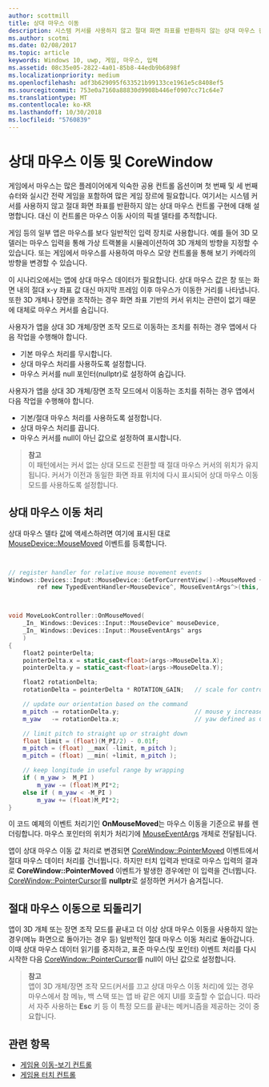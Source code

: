 ```yaml
---
author: scottmill
title: 상대 마우스 이동
description: 시스템 커서를 사용하지 않고 절대 화면 좌표를 반환하지 않는 상대 마우스 컨트롤을 사용하여 게임에서 마우스 이동 사이의 픽셀 델타를 추적합니다.
ms.author: scotmi
ms.date: 02/08/2017
ms.topic: article
keywords: Windows 10, uwp, 게임, 마우스, 입력
ms.assetid: 08c35e05-2822-4a01-85b8-44edb9b6898f
ms.localizationpriority: medium
ms.openlocfilehash: adf3b629095f633521b99133ce1961e5c8408ef5
ms.sourcegitcommit: 753e0a7160a88830d9908b446ef0907cc71c64e7
ms.translationtype: MT
ms.contentlocale: ko-KR
ms.lasthandoff: 10/30/2018
ms.locfileid: "5760839"
---
```

# <a name="relative-mouse-movement-and-corewindow"></a>상대 마우스 이동 및 CoreWindow

게임에서 마우스는 많은 플레이어에게 익숙한 공용 컨트롤 옵션이며 첫 번째 및 세 번째 슈터와 실시간 전략 게임을 포함하여 많은 게임 장르에 필요합니다. 여기서는 시스템 커서를 사용하지 않고 절대 화면 좌표를 반환하지 않는 상대 마우스 컨트롤 구현에 대해 설명합니다. 대신 이 컨트롤은 마우스 이동 사이의 픽셀 델타를 추적합니다.

게임 등의 일부 앱은 마우스를 보다 일반적인 입력 장치로 사용합니다. 예를 들어 3D 모델러는 마우스 입력을 통해 가상 트랙볼을 시뮬레이션하여 3D 개체의 방향을 지정할 수 있습니다. 또는 게임에서 마우스를 사용하여 마우스 모양 컨트롤을 통해 보기 카메라의 방향을 변경할 수 있습니다. 

이 시나리오에서는 앱에 상대 마우스 데이터가 필요합니다. 상대 마우스 값은 창 또는 화면 내의 절대 x-y 좌표 값 대신 마지막 프레임 이후 마우스가 이동한 거리를 나타냅니다. 또한 3D 개체나 장면을 조작하는 경우 화면 좌표 기반의 커서 위치는 관련이 없기 때문에 대체로 마우스 커서를 숨깁니다. 

사용자가 앱을 상대 3D 개체/장면 조작 모드로 이동하는 조치를 취하는 경우 앱에서 다음 작업을 수행해야 합니다. 
- 기본 마우스 처리를 무시합니다.
- 상대 마우스 처리를 사용하도록 설정합니다.
- 마우스 커서를 null 포인터(nullptr)로 설정하여 숨깁니다. 

사용자가 앱을 상대 3D 개체/장면 조작 모드에서 이동하는 조치를 취하는 경우 앱에서 다음 작업을 수행해야 합니다. 
- 기본/절대 마우스 처리를 사용하도록 설정합니다.
- 상대 마우스 처리를 끕니다. 
- 마우스 커서를 null이 아닌 값으로 설정하여 표시합니다.

> **참고**  
이 패턴에서는 커서 없는 상대 모드로 전환할 때 절대 마우스 커서의 위치가 유지됩니다. 커서가 이전과 동일한 화면 좌표 위치에 다시 표시되어 상대 마우스 이동 모드를 사용하도록 설정합니다.

 

## <a name="handling-relative-mouse-movement"></a>상대 마우스 이동 처리


상대 마우스 델타 값에 액세스하려면 여기에 표시된 대로 [MouseDevice::MouseMoved](https://msdn.microsoft.com/library/windows/apps/xaml/windows.devices.input.mousedevice.mousemoved.aspx) 이벤트를 등록합니다.


```cpp


// register handler for relative mouse movement events
Windows::Devices::Input::MouseDevice::GetForCurrentView()->MouseMoved +=
        ref new TypedEventHandler<MouseDevice^, MouseEventArgs^>(this, &MoveLookController::OnMouseMoved);


```

```cpp


void MoveLookController::OnMouseMoved(
    _In_ Windows::Devices::Input::MouseDevice^ mouseDevice,
    _In_ Windows::Devices::Input::MouseEventArgs^ args
    )
{
    float2 pointerDelta;
    pointerDelta.x = static_cast<float>(args->MouseDelta.X);
    pointerDelta.y = static_cast<float>(args->MouseDelta.Y);

    float2 rotationDelta;
    rotationDelta = pointerDelta * ROTATION_GAIN;   // scale for control sensitivity

    // update our orientation based on the command
    m_pitch -= rotationDelta.y;                     // mouse y increases down, but pitch increases up
    m_yaw   -= rotationDelta.x;                     // yaw defined as CCW around y-axis

    // limit pitch to straight up or straight down
    float limit = (float)(M_PI/2) - 0.01f;
    m_pitch = (float) __max( -limit, m_pitch );
    m_pitch = (float) __min( +limit, m_pitch );

    // keep longitude in useful range by wrapping
    if ( m_yaw >  M_PI )
        m_yaw -= (float)M_PI*2;
    else if ( m_yaw < -M_PI )
        m_yaw += (float)M_PI*2;
}

```

이 코드 예제의 이벤트 처리기인 **OnMouseMoved**는 마우스 이동을 기준으로 뷰를 렌더링합니다. 마우스 포인터의 위치가 처리기에 [MouseEventArgs](https://msdn.microsoft.com/library/windows/apps/xaml/windows.devices.input.mouseeventargs.aspx) 개체로 전달됩니다. 

앱이 상대 마우스 이동 값 처리로 변경되면 [CoreWindow::PointerMoved](https://msdn.microsoft.com/library/windows/apps/xaml/windows.ui.core.corewindow.pointermoved.aspx) 이벤트에서 절대 마우스 데이터 처리를 건너뜁니다. 하지만 터치 입력과 반대로 마우스 입력의 결과로 **CoreWindow::PointerMoved** 이벤트가 발생한 경우에만 이 입력을 건너뜁니다. [CoreWindow::PointerCursor](https://msdn.microsoft.com/library/windows/apps/xaml/windows.ui.core.corewindow.pointercursor.aspx)를 **nullptr**로 설정하면 커서가 숨겨집니다. 

## <a name="returning-to-absolute-mouse-movement"></a>절대 마우스 이동으로 되돌리기

앱이 3D 개체 또는 장면 조작 모드를 끝내고 더 이상 상대 마우스 이동을 사용하지 않는 경우(메뉴 화면으로 돌아가는 경우 등) 일반적인 절대 마우스 이동 처리로 돌아갑니다. 이때 상대 마우스 데이터 읽기를 중지하고, 표준 마우스(및 포인터) 이벤트 처리를 다시 시작한 다음 [CoreWindow::PointerCursor](https://msdn.microsoft.com/library/windows/apps/xaml/windows.ui.core.corewindow.pointercursor.aspx)를 null이 아닌 값으로 설정합니다. 

> **참고**  
앱이 3D 개체/장면 조작 모드(커서를 끄고 상대 마우스 이동 처리)에 있는 경우 마우스에서 참 메뉴, 백 스택 또는 앱 바 같은 에지 UI를 호출할 수 없습니다. 따라서 자주 사용하는 **Esc** 키 등 이 특정 모드를 끝내는 메커니즘을 제공하는 것이 중요합니다.

## <a name="related-topics"></a>관련 항목

* [게임용 이동-보기 컨트롤](tutorial--adding-move-look-controls-to-your-directx-game.md) 
* [게임용 터치 컨트롤](tutorial--adding-touch-controls-to-your-directx-game.md)